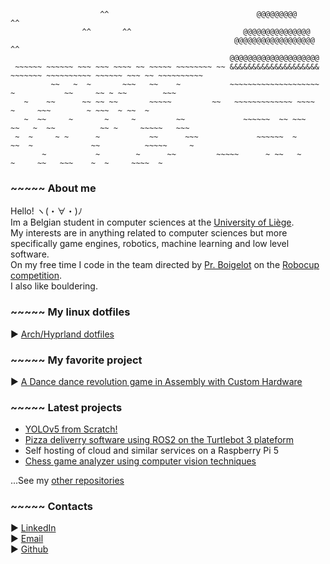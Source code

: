 ```
                    ^^                                 @@@@@@@@@                                   ^^
                ^^       ^^                         @@@@@@@@@@@@@@@
                                                  @@@@@@@@@@@@@@@@@@                  ^^
                                                 @@@@@@@@@@@@@@@@@@@@
 ~~~~~~ ~~~~~~ ~~~ ~~~ ~~~~ ~~ ~~~~~ ~~~~~~~~ ~~ &&&&&&&&&&&&&&&&&&&& ~~~~~~~ ~~~~~~~~~~ ~~~~~~ ~~~ ~~ ~~~~~~~~~~
         ~~   ~  ~       ~~~   ~~    ~           ~~~~~~~~~~~~~~~~~~~~ ~           ~~     ~~ ~ ~~        ~~~       
   ~    ~~      ~~ ~~ ~~       ~~~~~         ~~   ~~~~~~~~~~~~~ ~~~~  ~     ~~~        ~ ~~~  ~ ~~  ~
   ~  ~~     ~       ~     ~         ~~             ~~~~~~  ~~ ~~~       ~~   ~  ~~          ~~ ~     ~~~~~   ~~~
 ~  ~     ~ ~      ~           ~~      ~~~             ~~~~~~  ~      ~~  ~             ~~          ~~~~~     ~  
       ~           ~        ~      ~~         ~~~~~      ~ ~~   ~             ~     ~~   ~~~    ~  ~     ~~~~  ~
```
### ~~~~~ About me 
Hello! ヽ(・∀・)ﾉ<br>
Im a Belgian student in computer sciences at the [University of Liège](https://www.uliege.be/cms/c_8699436/fr/uliege).<br>
My interests are in anything related to computer sciences but more specifically game engines, robotics, machine learning and low level software.<br>
On my free time I code in the team directed by [Pr. Boigelot](https://people.montefiore.uliege.be/boigelot/index-fr.html) on the [Robocup competition](https://www.robocup.org/).<br>
I also like bouldering.

### ~~~~~ My linux dotfiles
► [Arch/Hyprland dotfiles](https://github.com/simon-gardier/dotfiles)

### ~~~~~ My favorite project
► [A Dance dance revolution game in Assembly with Custom Hardware](https://github.com/simon-gardier/dance-dance-revolution-assembly)

### ~~~~~ Latest projects
- [YOLOv5 from Scratch!](https://github.com/simon-gardier/yolo-v5-m-implementation)
- [Pizza deliverry software using ROS2 on the Turtlebot 3 plateform](https://github.com/simon-gardier/pizza-delivery-robot)
- Self hosting of cloud and similar services on a Raspberry Pi 5
- [Chess game analyzer using computer vision techniques](https://github.com/simon-gardier/chess-cv)

...See my [other repositories](https://github.com/simon-gardier?tab=repositories)

### ~~~~~ Contacts 
► [LinkedIn](https://www.linkedin.com/in/simon-gardier/)<br>
► [Email](mailto:s.gardier@student.uliege.be)<br>
► [Github](https://github.com/simon-gardier)
